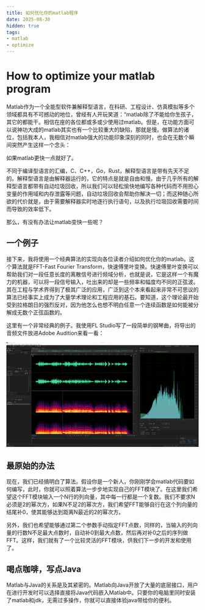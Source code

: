 ```yaml
---
title: 如何优化你的matlab程序
date: 2025-08-30
hidden: true
tags:
- matlab
- optimize
---
```


# How to optimize your matlab program

Matlab作为一个全能型软件兼解释型语言，在科研、工程设计、仿真模拟等多个领域都具有不可撼动的地位，曾经有人开玩笑道：“matlab除了不能给你生孩子，其它的都能干。相信在座的各位都或多或少使用过matlab。但是，在功能方面可以说神功大成的matlab其实也有一个比较重大的缺陷，那就是慢。做算法的诸位，包括我本人，我相信对matlab强大的功能印象深刻的同时，也会在无数个瞬间突然产生这样一个念头：

如果matlab更快一点就好了。

不同于编译型语言的汇编，C、C++，Go，Rust，解释型语言是带有先天不足的。解释型语言是由解释器运行的，它的特点是就是自由和慢。由于几乎所有的解释型语言都带有自动垃圾回收，所以我们可以轻松愉快地编写各种代码而不用担心变量的作用域和内存泄露等问题，自动垃圾回收会帮助你解决一切；而这种随心所欲的代价就是，由于需要解释器实时地逐行执行语句，以及执行垃圾回收需要时间而导致的效率低下。

那么，有没有办法让matlab变快一些呢？

## 一个例子

接下来，我将使用一个经典算法的实现向各位读者介绍如何优化你的matlab。这个算法就是FFT-Fast Fourier Transform，快速傅里叶变换。快速傅里叶变换可以帮助我们对一段任意长度的离散信号进行频域分析，也就是说，它是这样一个有魔力的机器，可以将一段信号输入，吐出来的却是一些频率和幅度均不同的正弦波。其在工程与学术界得到了极其广泛的应用，广泛到这个本来看起来非常不可思议的算法已经事实上成为了大量学术理论和工程应用的基石。要知道，这个理论最开始受到拉格朗日的强烈反对，因为他怎么也想不明白任意一个连续函数是如何能被分解成无数个正弦函数的。

这里有一个非常经典的例子。我使用FL Studio写了一段简单的钢琴曲，将导出的音频文件放进Adobe Audition来看一看：

![](如何优化你的matlab程序/au.png "使用Adobe Audition查看音频频谱")



## 最原始的办法

现在，我们已经搞明白了算法。假设你是一个新人，你刚刚学会matlab代码要如何编写，此时，你就可以照着算法一步步地实现自己的FFT模块了。在这里我们希望这个FFT模块输入一个N行的列向量，其中每一行都是一个复数。我们不要求N必须是2的幂次方，如果N不足2的幂次方，我们希望FFT能够自行在这个列向量的结尾补0，使其能够达到距离N最近的2的幂次方。

另外，我们也希望能够通过第二个参数手动指定FFT点数，同样的，当输入的列向量的行数N不足最大点数时，自动补0到最大点数，然后再对补0之后的序列做FFT。这样，我们就有了一个比较灵活的FFT模块，供我们下一步的开发和使用了。

## 喝点咖啡，写点Java

Matlab与Java的关系是及其紧密的。Matlab向Java开放了大量的底层接口，用户在进行开发时可以选择直接将Java代码嵌入Matlab中。只要你的电脑里同时安装了matlab和jdk，无需过多操作，你就可以直接体验java带给你的便利。
